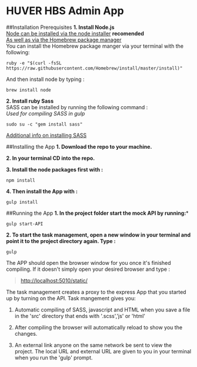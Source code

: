 # HUVER HBS Admin App

##Installation Prerequisites
**1. Install Node.js** 
<br>
[Node can be installed via the node installer](http://sass-lang.com/install) **recomended**<br>
[As well as via the Homebrew package manager](http://brew.sh/)<br>
You can install the Homebrew package manger via your terminal with the following:
```
ruby -e "$(curl -fsSL https://raw.githubusercontent.com/Homebrew/install/master/install)"
```

And then install node by typing :
```
brew install node
```

**2. Install ruby Sass** 
<br>
SASS can be installed by running the following command : <br>
<i>Used for compiling SASS in gulp</i><br>
```
sudo su -c "gem install sass"
```

[Additional info on installing SASS](http://sass-lang.com/install)



##Installing the App
**1. Download the repo to your machine.**

**2. In your terminal CD into the repo.**

**3. Install the node packages first with :**
```
npm install
```

**4. Then install the App with :**
```
gulp install
```



##Running the App
**1. In the project folder start the mock API by running:***
```
gulp start-API
```

**2. To start the task management, open a new window in your terminal and point it to the project directory again.  Type :**
```
gulp
```
The APP should open the browser window for you once it's finished compiling.  If it doesn't simply open your desired browser and type :
> [http://localhost:5010/static/](http://localhost:5010/static/)

The task management creates a proxy to the express App that you started up by turning on the API.  Task mangement gives you:

1. Automatic compiling of SASS, javascript and HTML when you save a file in the 'src' directory that ends with '.scss','js' or 'html'

2. After compiling the browser will automatically reload to show you the changes.

3. An external link anyone on the same network be sent to view the project.  The local URL and external URL are given to you in your terminal when you run the 'gulp' prompt.